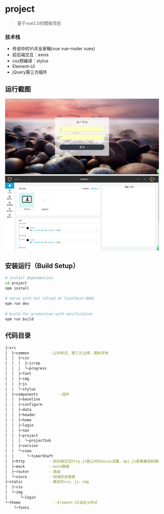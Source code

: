 # project

> 基于vue2.0的模板项目

### 技术栈
- 传说中的VUE全家桶(vue vue-router vuex)
- 前后端交互：axios
- css预编译：stylus
- Element-UI
- jQuery第三方插件

## 运行截图
![动图](https://github.com/mahuaide/project/raw/master/screenshots/login.png)
![首页](https://github.com/mahuaide/project/raw/master/screenshots/index.png)


## 安装运行（Build Setup）

``` bash
# install dependencies
cd project
npm install

# serve with hot reload at localhost:8081
npm run dev

# build for production with minification
npm run build
```
## 代码目录

``` bash
├─src
│  ├─common			--公共样式，第三方jQ库，图标字体
│  │  ├─css
│  │  │  ├─jcrop
│  │  │  └─progress
│  │  ├─font
│  │  ├─img
│  │  ├─js
│  │  └─stylus
│  ├─components		    --组件
│  │  ├─baseline
│  │  ├─configure
│  │  ├─data
│  │  ├─header
│  │  ├─home
│  │  ├─login
│  │  ├─nav
│  │  ├─project
│  │  │  └─projectSub
│  │  ├─version
│  │  └─view
│  │      └─timerShaft
│  ├─http			--前后端交互http.js是公共的axios设置，api.js是暴露给前端的方法，path.js后端服务路径
│  ├─mock			--mock数据
│  ├─router			--路由
│  └─store			--前端状态管理
├─static			--静态的css，js，img
│  ├─css
│  └─img
│      └─login
└─theme			      --Element-UI自定义样式
    └─fonts

